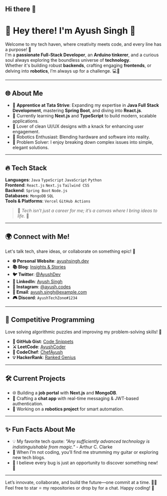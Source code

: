 ## Hi there 👋

# 🌟 Hey there! I'm Ayush Singh 👋

Welcome to my tech haven, where creativity meets code, and every line has a purpose! 🚀  
I'm a **passionate Full-Stack Developer**, an **Arduino tinkerer**, and a curious soul always exploring the boundless universe of **technology**.  
Whether it's building robust **backends**, crafting engaging **frontends**, or delving into **robotics**, I’m always up for a challenge. 💻🤖  

---

## 🌐 About Me  
- 💼 **Apprentice at Tata Strive**: Expanding my expertise in **Java Full Stack Development**, mastering **Spring Boot**, and diving into **React.js**.  
- 🌱 Currently learning **Next.js** and **TypeScript** to build modern, scalable applications.  
- 🎨 Lover of clean UI/UX designs with a knack for enhancing user engagement.  
- 🤖 Robotics Enthusiast: Blending hardware and software into reality.  
- 🧩 Problem Solver: I enjoy breaking down complex issues into simple, elegant solutions.  

---

## 🔥 Tech Stack  
**Languages**: `Java` `TypeScript` `JavaScript` `Python`  
**Frontend**: `React.js` `Next.js` `Tailwind CSS`  
**Backend**: `Spring Boot` `Node.js`  
**Databases**: `MongoDB` `SQL`  
**Tools & Platforms**: `Vercel` `GitHub Actions`  

> 🌟 *Tech isn’t just a career for me; it’s a canvas where I bring ideas to life.* 🎨  

---

## 🌍 Connect with Me!  
Let's talk tech, share ideas, or collaborate on something epic! 🤝  

- **🌐 Personal Website**: [ayushsingh.dev](https://yourwebsite.com)  
- **📚 Blog**: [Insights & Stories](https://yourblog.com)  
- **🐦 Twitter**: [@AyushDev](https://twitter.com/yourprofile)  
- **💼 LinkedIn**: [Ayush Singh](https://linkedin.com/in/yourprofile)  
- **📸 Instagram**: [@ayush.codes](https://instagram.com/yourprofile)  
- **📧 Email**: [ayush.singh@example.com](mailto:ayush.singh@example.com)  
- **🎮 Discord**: `AyushTechZone#1234`  

---

## 🌟 Competitive Programming  
Love solving algorithmic puzzles and improving my problem-solving skills! 🧠  

- **🐙 GitHub Gist**: [Code Snippets](https://gist.github.com/yourprofile)  
- **⚔️ LeetCode**: [AyushCoder](https://leetcode.com/yourprofile)  
- **🏅 CodeChef**: [ChefAyush](https://codechef.com/yourprofile)  
- **💡 HackerRank**: [Ranked Genius](https://hackerrank.com/yourprofile)  

---

## 🛠️ Current Projects  
- 🌐 Building a **job portal** with **Next.js** and **MongoDB**.  
- 🤝 Crafting a **chat app** with real-time messaging & JWT-based authentication.  
- 🚀 Working on a **robotics project** for smart automation.  

---

## ✨ Fun Facts About Me  
- 💡 My favorite tech quote: *"Any sufficiently advanced technology is indistinguishable from magic."* - Arthur C. Clarke  
- 🎸 When I’m not coding, you’ll find me strumming my guitar or exploring new tech blogs.  
- 🌌 I believe every bug is just an opportunity to discover something new! 🐞  

---

Let’s innovate, collaborate, and build the future—one commit at a time. 🔧✨  
Feel free to star ⭐ my repositories or drop by for a chat. Happy coding! 🌈  
